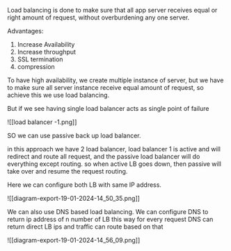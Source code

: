 Load balancing is done to make sure that all app server receives equal or right amount of request, without overburdening any one server.

Advantages:

1. Increase Availability
2. Increase throughput
3. SSL termination
4. compression

To have high availability, we create multiple instance of server, but we have to make sure all server instance receive equal amount of request, so achieve this we use load balancing.

But if we see having single load balancer acts as single point of failure

![[load balancer -1.png]]

SO we can use passive back up load balancer.

in this approach we have 2 load balancer, load balancer 1 is active and will redirect and route all request, and the passive load balancer will do everything except routing. so when active LB goes down, then passive will take over and resume the request routing.

Here we can configure both LB with same IP address.

![[diagram-export-19-01-2024-14_50_35.png]]


We can also use DNS based load balancing.
We can configure DNS to return ip address of n number of LB this way for every request DNS can return direct LB ips and traffic can route based on that

![[diagram-export-19-01-2024-14_56_09.png]]
